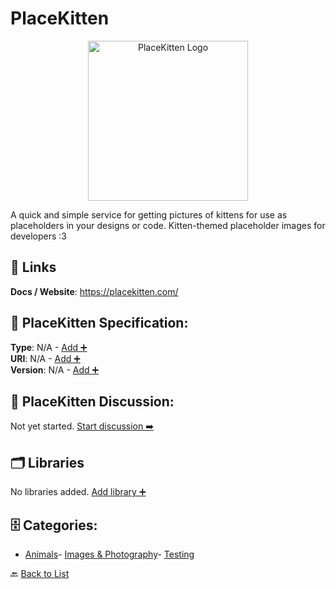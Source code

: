 # PlaceKitten
<p align="center">
    <img width="256" src="https://raw.githubusercontent.com/apis-list/apis-list/main/apis/placekitten/logo_256x256.png" alt="PlaceKitten Logo"/>
</p>
A quick and simple service for getting pictures of kittens for use as placeholders in your designs or code. Kitten-themed placeholder images for developers :3

##  🔗 Links
**Docs / Website**: https://placekitten.com/

## 🧬 PlaceKitten Specification:
**Type**: N/A - [Add ➕](https://github.com/apis-list/apis-list/edit/main/apis.yaml#L15063)  
**URI**: N/A - [Add ➕](https://github.com/apis-list/apis-list/edit/main/apis.yaml#L15063)  
**Version**: N/A - [Add ➕](https://github.com/apis-list/apis-list/edit/main/apis.yaml#L15063)

## 💬 PlaceKitten Discussion:
Not yet started. [Start discussion ➡️](https://github.com/apis-list/apis-list/discussions/new)

## 🗂️ Libraries

No libraries added. [Add library ➕](https://github.com/apis-list/apis-list/edit/main/apis.yaml#L15063)    


## 🗄️ Categories:
- [Animals](https://github.com/apis-list/apis-list#animals-)- [Images & Photography](https://github.com/apis-list/apis-list#images--photography-)- [Testing](https://github.com/apis-list/apis-list#testing-)

🔙  [Back to List](https://github.com/apis-list/apis-list)
